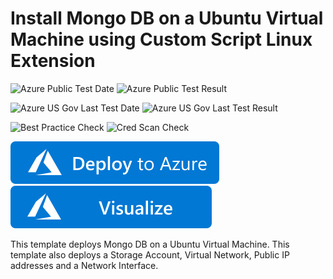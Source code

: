 # Install Mongo DB on a Ubuntu Virtual Machine using Custom Script Linux Extension

![Azure Public Test Date](https://azurequickstartsservice.blob.core.windows.net/badges/mongodb-on-ubuntu/PublicLastTestDate.svg)
![Azure Public Test Result](https://azurequickstartsservice.blob.core.windows.net/badges/mongodb-on-ubuntu/PublicDeployment.svg)

![Azure US Gov Last Test Date](https://azurequickstartsservice.blob.core.windows.net/badges/mongodb-on-ubuntu/FairfaxLastTestDate.svg)
![Azure US Gov Last Test Result](https://azurequickstartsservice.blob.core.windows.net/badges/mongodb-on-ubuntu/FairfaxDeployment.svg)

![Best Practice Check](https://azurequickstartsservice.blob.core.windows.net/badges/mongodb-on-ubuntu/BestPracticeResult.svg)
![Cred Scan Check](https://azurequickstartsservice.blob.core.windows.net/badges/mongodb-on-ubuntu/CredScanResult.svg)

[![Deploy To Azure](https://raw.githubusercontent.com/Azure/azure-quickstart-templates/master/1-CONTRIBUTION-GUIDE/images/deploytoazure.svg?sanitize=true)]("https://portal.azure.com/#create/Microsoft.Template/uri/https%3A%2F%2Fraw.githubusercontent.com%2FAzure%2Fazure-quickstart-templates%2Fmaster%2Fmongodb-on-ubuntu%2Fazuredeploy.json")
[![Visualize](https://raw.githubusercontent.com/Azure/azure-quickstart-templates/master/1-CONTRIBUTION-GUIDE/images/visualizebutton.svg?sanitize=true)]("http://armviz.io/#/?load=https%3A%2F%2Fraw.githubusercontent.com%2FAzure%2Fazure-quickstart-templates%2Fmaster%2Fmongodb-on-ubuntu%2Fazuredeploy.json")

This template deploys Mongo DB on a Ubuntu Virtual Machine. This template also
deploys a Storage Account, Virtual Network, Public IP addresses and a Network
Interface.
